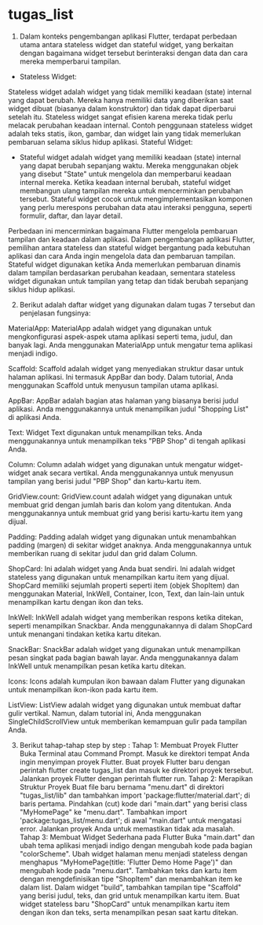 # tugas_list

1. Dalam konteks pengembangan aplikasi Flutter, terdapat perbedaan utama antara stateless widget dan stateful widget, yang berkaitan dengan bagaimana widget tersebut berinteraksi dengan data dan cara mereka memperbarui tampilan.

- Stateless Widget:

Stateless widget adalah widget yang tidak memiliki keadaan (state) internal yang dapat berubah.
Mereka hanya memiliki data yang diberikan saat widget dibuat (biasanya dalam konstruktor) dan tidak dapat diperbarui setelah itu.
Stateless widget sangat efisien karena mereka tidak perlu melacak perubahan keadaan internal.
Contoh penggunaan stateless widget adalah teks statis, ikon, gambar, dan widget lain yang tidak memerlukan pembaruan selama siklus hidup aplikasi.
Stateful Widget:

- Stateful widget adalah widget yang memiliki keadaan (state) internal yang dapat berubah sepanjang waktu.
Mereka menggunakan objek yang disebut "State" untuk mengelola dan memperbarui keadaan internal mereka.
Ketika keadaan internal berubah, stateful widget membangun ulang tampilan mereka untuk mencerminkan perubahan tersebut.
Stateful widget cocok untuk mengimplementasikan komponen yang perlu merespons perubahan data atau interaksi pengguna, seperti formulir, daftar, dan layar detail.

Perbedaan ini mencerminkan bagaimana Flutter mengelola pembaruan tampilan dan keadaan dalam aplikasi. Dalam pengembangan aplikasi Flutter, pemilihan antara stateless dan stateful widget bergantung pada kebutuhan aplikasi dan cara Anda ingin mengelola data dan pembaruan tampilan. Stateful widget digunakan ketika Anda memerlukan pembaruan dinamis dalam tampilan berdasarkan perubahan keadaan, sementara stateless widget digunakan untuk tampilan yang tetap dan tidak berubah sepanjang siklus hidup aplikasi.

2. Berikut adalah daftar widget yang digunakan dalam tugas 7 tersebut dan penjelasan fungsinya:

MaterialApp: MaterialApp adalah widget yang digunakan untuk mengkonfigurasi aspek-aspek utama aplikasi seperti tema, judul, dan banyak lagi. Anda menggunakan MaterialApp untuk mengatur tema aplikasi menjadi indigo.

Scaffold: Scaffold adalah widget yang menyediakan struktur dasar untuk halaman aplikasi. Ini termasuk AppBar dan body. Dalam tutorial, Anda menggunakan Scaffold untuk menyusun tampilan utama aplikasi.

AppBar: AppBar adalah bagian atas halaman yang biasanya berisi judul aplikasi. Anda menggunakannya untuk menampilkan judul "Shopping List" di aplikasi Anda.

Text: Widget Text digunakan untuk menampilkan teks. Anda menggunakannya untuk menampilkan teks "PBP Shop" di tengah aplikasi Anda.

Column: Column adalah widget yang digunakan untuk mengatur widget-widget anak secara vertikal. Anda menggunakannya untuk menyusun tampilan yang berisi judul "PBP Shop" dan kartu-kartu item.

GridView.count: GridView.count adalah widget yang digunakan untuk membuat grid dengan jumlah baris dan kolom yang ditentukan. Anda menggunakannya untuk membuat grid yang berisi kartu-kartu item yang dijual.

Padding: Padding adalah widget yang digunakan untuk menambahkan padding (margen) di sekitar widget anaknya. Anda menggunakannya untuk memberikan ruang di sekitar judul dan grid dalam Column.

ShopCard: Ini adalah widget yang Anda buat sendiri. Ini adalah widget stateless yang digunakan untuk menampilkan kartu item yang dijual. ShopCard memiliki sejumlah properti seperti item (objek ShopItem) dan menggunakan Material, InkWell, Container, Icon, Text, dan lain-lain untuk menampilkan kartu dengan ikon dan teks.

InkWell: InkWell adalah widget yang memberikan respons ketika ditekan, seperti menampilkan Snackbar. Anda menggunakannya di dalam ShopCard untuk menangani tindakan ketika kartu ditekan.

SnackBar: SnackBar adalah widget yang digunakan untuk menampilkan pesan singkat pada bagian bawah layar. Anda menggunakannya dalam InkWell untuk menampilkan pesan ketika kartu ditekan.

Icons: Icons adalah kumpulan ikon bawaan dalam Flutter yang digunakan untuk menampilkan ikon-ikon pada kartu item.

ListView: ListView adalah widget yang digunakan untuk membuat daftar gulir vertikal. Namun, dalam tutorial ini, Anda menggunakan SingleChildScrollView untuk memberikan kemampuan gulir pada tampilan Anda.

3. Berikut tahap-tahap step by step :
Tahap 1: Membuat Proyek Flutter
Buka Terminal atau Command Prompt.
Masuk ke direktori tempat Anda ingin menyimpan proyek Flutter.
Buat proyek Flutter baru dengan perintah flutter create tugas_list dan masuk ke direktori proyek tersebut.
Jalankan proyek Flutter dengan perintah flutter run.
Tahap 2: Merapikan Struktur Proyek
Buat file baru bernama "menu.dart" di direktori "tugas_list/lib" dan tambahkan import 'package:flutter/material.dart'; di baris pertama.
Pindahkan (cut) kode dari "main.dart" yang berisi class "MyHomePage" ke "menu.dart".
Tambahkan import 'package:tugas_list/menu.dart'; di awal "main.dart" untuk mengatasi error.
Jalankan proyek Anda untuk memastikan tidak ada masalah.
Tahap 3: Membuat Widget Sederhana pada Flutter
Buka "main.dart" dan ubah tema aplikasi menjadi indigo dengan mengubah kode pada bagian "colorScheme".
Ubah widget halaman menu menjadi stateless dengan menghapus "MyHomePage(title: 'Flutter Demo Home Page')" dan mengubah kode pada "menu.dart".
Tambahkan teks dan kartu item dengan mengdefinisikan tipe "ShopItem" dan menambahkan item ke dalam list.
Dalam widget "build", tambahkan tampilan tipe "Scaffold" yang berisi judul, teks, dan grid untuk menampilkan kartu item.
Buat widget stateless baru "ShopCard" untuk menampilkan kartu item dengan ikon dan teks, serta menampilkan pesan saat kartu ditekan.